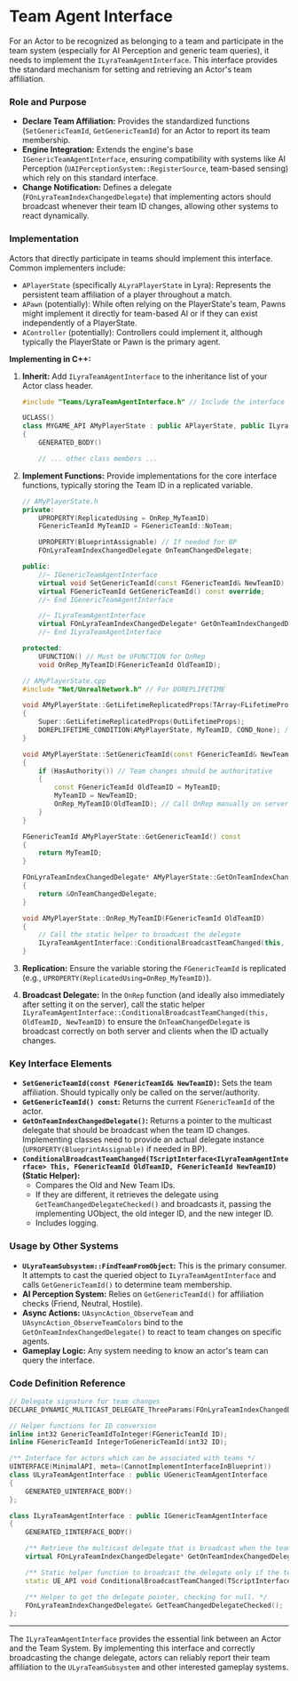 # Team Agent Interface

For an Actor to be recognized as belonging to a team and participate in the team system (especially for AI Perception and generic team queries), it needs to implement the `ILyraTeamAgentInterface`. This interface provides the standard mechanism for setting and retrieving an Actor's team affiliation.

### Role and Purpose

* **Declare Team Affiliation:** Provides the standardized functions (`SetGenericTeamId`, `GetGenericTeamId`) for an Actor to report its team membership.
* **Engine Integration:** Extends the engine's base `IGenericTeamAgentInterface`, ensuring compatibility with systems like AI Perception (`UAIPerceptionSystem::RegisterSource`, team-based sensing) which rely on this standard interface.
* **Change Notification:** Defines a delegate (`FOnLyraTeamIndexChangedDelegate`) that implementing actors should broadcast whenever their team ID changes, allowing other systems to react dynamically.

### Implementation

Actors that directly participate in teams should implement this interface. Common implementers include:

* `APlayerState` (specifically `ALyraPlayerState` in Lyra): Represents the persistent team affiliation of a player throughout a match.
* `APawn` (potentially): While often relying on the PlayerState's team, Pawns might implement it directly for team-based AI or if they can exist independently of a PlayerState.
* `AController` (potentially): Controllers could implement it, although typically the PlayerState or Pawn is the primary agent.

**Implementing in C++:**

1.  **Inherit:** Add `ILyraTeamAgentInterface` to the inheritance list of your Actor class header.

    ```cpp
    #include "Teams/LyraTeamAgentInterface.h" // Include the interface header

    UCLASS()
    class MYGAME_API AMyPlayerState : public APlayerState, public ILyraTeamAgentInterface
    {
        GENERATED_BODY()

        // ... other class members ...
    ```
2.  **Implement Functions:** Provide implementations for the core interface functions, typically storing the Team ID in a replicated variable.

    ```cpp
    // AMyPlayerState.h
    private:
        UPROPERTY(ReplicatedUsing = OnRep_MyTeamID)
        FGenericTeamId MyTeamID = FGenericTeamId::NoTeam;

        UPROPERTY(BlueprintAssignable) // If needed for BP
        FOnLyraTeamIndexChangedDelegate OnTeamChangedDelegate;

    public:
        //~ IGenericTeamAgentInterface
        virtual void SetGenericTeamId(const FGenericTeamId& NewTeamID) override;
        virtual FGenericTeamId GetGenericTeamId() const override;
        //~ End IGenericTeamAgentInterface

        //~ ILyraTeamAgentInterface
        virtual FOnLyraTeamIndexChangedDelegate* GetOnTeamIndexChangedDelegate() override;
        //~ End ILyraTeamAgentInterface

    protected:
        UFUNCTION() // Must be UFUNCTION for OnRep
        void OnRep_MyTeamID(FGenericTeamId OldTeamID);

    // AMyPlayerState.cpp
    #include "Net/UnrealNetwork.h" // For DOREPLIFETIME

    void AMyPlayerState::GetLifetimeReplicatedProps(TArray<FLifetimeProperty>& OutLifetimeProps) const
    {
        Super::GetLifetimeReplicatedProps(OutLifetimeProps);
        DOREPLIFETIME_CONDITION(AMyPlayerState, MyTeamID, COND_None); // Replicate team ID
    }

    void AMyPlayerState::SetGenericTeamId(const FGenericTeamId& NewTeamID)
    {
        if (HasAuthority()) // Team changes should be authoritative
        {
            const FGenericTeamId OldTeamID = MyTeamID;
            MyTeamID = NewTeamID;
            OnRep_MyTeamID(OldTeamID); // Call OnRep manually on server
        }
    }

    FGenericTeamId AMyPlayerState::GetGenericTeamId() const
    {
        return MyTeamID;
    }

    FOnLyraTeamIndexChangedDelegate* AMyPlayerState::GetOnTeamIndexChangedDelegate()
    {
        return &OnTeamChangedDelegate;
    }

    void AMyPlayerState::OnRep_MyTeamID(FGenericTeamId OldTeamID)
    {
        // Call the static helper to broadcast the delegate
        ILyraTeamAgentInterface::ConditionalBroadcastTeamChanged(this, OldTeamID, MyTeamID);
    }

    ```
3. **Replication:** Ensure the variable storing the `FGenericTeamId` is replicated (e.g., `UPROPERTY(ReplicatedUsing=OnRep_MyTeamID)`).
4. **Broadcast Delegate:** In the `OnRep` function (and ideally also immediately after setting it on the server), call the static helper `ILyraTeamAgentInterface::ConditionalBroadcastTeamChanged(this, OldTeamID, NewTeamID)` to ensure the `OnTeamChangedDelegate` is broadcast correctly on both server and clients when the ID actually changes.

### Key Interface Elements

* **`SetGenericTeamId(const FGenericTeamId& NewTeamID)`:** Sets the team affiliation. Should typically only be called on the server/authority.
* **`GetGenericTeamId() const`:** Returns the current `FGenericTeamId` of the actor.
* **`GetOnTeamIndexChangedDelegate()`:** Returns a pointer to the multicast delegate that should be broadcast when the team ID changes. Implementing classes need to provide an actual delegate instance (`UPROPERTY(BlueprintAssignable)` if needed in BP).
* **`ConditionalBroadcastTeamChanged(TScriptInterface<ILyraTeamAgentInterface> This, FGenericTeamId OldTeamID, FGenericTeamId NewTeamID)` (Static Helper):**
  * Compares the Old and New Team IDs.
  * If they are different, it retrieves the delegate using `GetTeamChangedDelegateChecked()` and broadcasts it, passing the implementing UObject, the old integer ID, and the new integer ID.
  * Includes logging.

### Usage by Other Systems

* **`ULyraTeamSubsystem::FindTeamFromObject`:** This is the primary consumer. It attempts to cast the queried object to `ILyraTeamAgentInterface` and calls `GetGenericTeamId()` to determine team membership.
* **AI Perception System:** Relies on `GetGenericTeamId()` for affiliation checks (Friend, Neutral, Hostile).
* **Async Actions:** `UAsyncAction_ObserveTeam` and `UAsyncAction_ObserveTeamColors` bind to the `GetOnTeamIndexChangedDelegate()` to react to team changes on specific agents.
* **Gameplay Logic:** Any system needing to know an actor's team can query the interface.

### Code Definition Reference

```cpp
// Delegate signature for team changes
DECLARE_DYNAMIC_MULTICAST_DELEGATE_ThreeParams(FOnLyraTeamIndexChangedDelegate, UObject*, ObjectChangingTeam, int32, OldTeamID, int32, NewTeamID);

// Helper functions for ID conversion
inline int32 GenericTeamIdToInteger(FGenericTeamId ID);
inline FGenericTeamId IntegerToGenericTeamId(int32 ID);

/** Interface for actors which can be associated with teams */
UINTERFACE(MinimalAPI, meta=(CannotImplementInterfaceInBlueprint))
class ULyraTeamAgentInterface : public UGenericTeamAgentInterface
{
	GENERATED_UINTERFACE_BODY()
};

class ILyraTeamAgentInterface : public IGenericTeamAgentInterface
{
	GENERATED_IINTERFACE_BODY()

	/** Retrieve the multicast delegate that is broadcast when the team index changes */
	virtual FOnLyraTeamIndexChangedDelegate* GetOnTeamIndexChangedDelegate() { return nullptr; }

	/** Static helper function to broadcast the delegate only if the team ID actually changed. */
	static UE_API void ConditionalBroadcastTeamChanged(TScriptInterface<ILyraTeamAgentInterface> This, FGenericTeamId OldTeamID, FGenericTeamId NewTeamID);

	/** Helper to get the delegate pointer, checking for null. */
	FOnLyraTeamIndexChangedDelegate& GetTeamChangedDelegateChecked();
};
```

***

The `ILyraTeamAgentInterface` provides the essential link between an Actor and the Team System. By implementing this interface and correctly broadcasting the change delegate, actors can reliably report their team affiliation to the `ULyraTeamSubsystem` and other interested gameplay systems.
